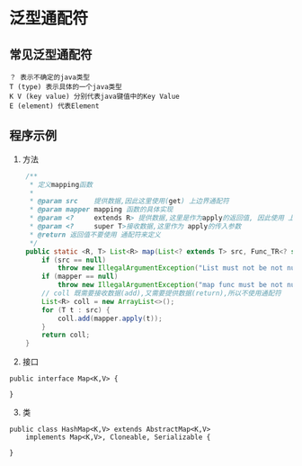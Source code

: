 # 泛型通配符

## 常见泛型通配符
    ？ 表示不确定的java类型
    T (type) 表示具体的一个java类型
    K V (key value) 分别代表java键值中的Key Value
    E (element) 代表Element

## 程序示例
1. 方法
```java
    /**
     * 定义mapping函数
     *
     * @param src    提供数据,因此这里使用(get) 上边界通配符
     * @param mapper mapping 函数的具体实现
     * @param <?     extends R> 提供数据,这里是作为apply的返回值, 因此使用 上边界通配符
     * @param <?     super T>接收数据,这里作为 apply的传入参数
     * @return 返回值不要使用 通配符来定义
     */
    public static <R, T> List<R> map(List<? extends T> src, Func_TR<? super T, ? extends R> mapper) {
        if (src == null)
            throw new IllegalArgumentException("List must not be not null");
        if (mapper == null)
            throw new IllegalArgumentException("map func must be not null");
        // coll 既需要接收数据(add),又需要提供数据(return),所以不使用通配符
        List<R> coll = new ArrayList<>();
        for (T t : src) {
            coll.add(mapper.apply(t));
        }
        return coll;
    }
```
2. 接口
```
public interface Map<K,V> {

}
```
3. 类
```
public class HashMap<K,V> extends AbstractMap<K,V>
    implements Map<K,V>, Cloneable, Serializable {

}
```